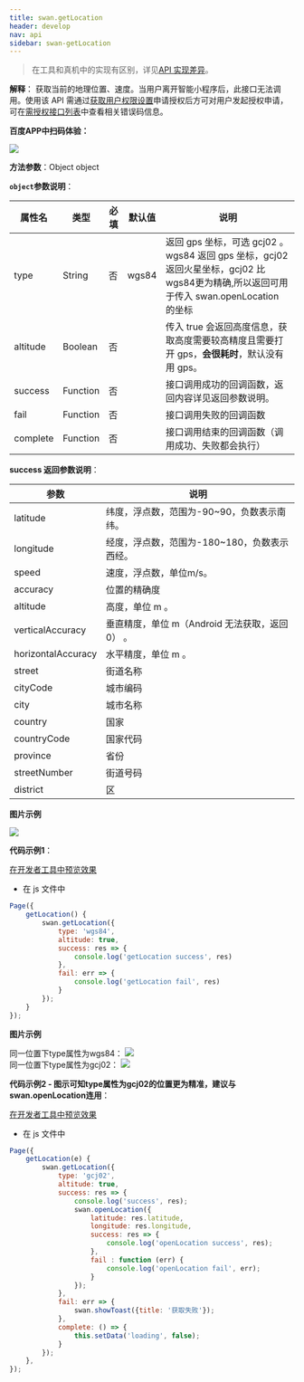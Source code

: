 ```yaml
---
title: swan.getLocation
header: develop
nav: api
sidebar: swan-getLocation
---
```

 

> 在工具和真机中的实现有区别，详见[API 实现差异](/develop/devtools/diff/)。

**解释**： 获取当前的地理位置、速度。当用户离开智能小程序后，此接口无法调用。使用该 API 需通过[获取用户权限设置](http://smartprogram.baidu.com/docs/develop/api/open/authorize_set/)申请授权后方可对用户发起授权申请，可在[需授权接口列表](http://smartprogram.baidu.com/docs/develop/api/open/authorize_list/)中查看相关错误码信息。

**百度APP中扫码体验：**

<img src="https://b.bdstatic.com/miniapp/assets/images/doc_demo/getLocation.png"  class="demo-qrcode-image" />


**方法参数**：Object object

**`object`参数说明**：

|属性名 |类型  |必填 | 默认值 |说明|
|---- | ---- | ---- | ----|----|
|type   | String | 否  |wgs84 |   返回 gps 坐标，可选 gcj02 。wgs84 返回 gps 坐标，gcj02 返回火星坐标，gcj02 比 wgs84更为精确,所以返回可用于传入 swan.openLocation 的坐标|
|altitude   | Boolean | 否  | | 传入 true 会返回高度信息，获取高度需要较高精度且需要打开 gps，**会很耗时**，默认没有用 gps。|
|success |Function  |  否 | |  接口调用成功的回调函数，返回内容详见返回参数说明。|
|fail  |  Function  |  否  | | 接口调用失败的回调函数|
|complete  |  Function |   否 || 接口调用结束的回调函数（调用成功、失败都会执行）|

**success 返回参数说明**：

|参数  |说明  |
|---- | ---- |
|latitude   | 纬度，浮点数，范围为-90~90，负数表示南纬。|
|longitude |  经度，浮点数，范围为-180~180，负数表示西经。|
|speed  | 速度，浮点数，单位m/s。|
|accuracy  |  位置的精确度|
|altitude  |  高度，单位 m 。|
|verticalAccuracy  |  垂直精度，单位 m（Android 无法获取，返回 0） 。|
|horizontalAccuracy  |水平精度，单位 m 。 |
|street|街道名称|
|cityCode|城市编码|
|city|城市名称|
|country|国家|
|countryCode|国家代码|
|province|省份|
|streetNumber|街道号码|
|district|区|


**图片示例**

<div class="m-doc-custom-examples">
    <div class="m-doc-custom-examples-correct">
        <img src="https://b.bdstatic.com/miniapp/images/getlocation.gif">
    </div>
    <div class="m-doc-custom-examples-correct">
        <img src=" ">
    </div>
    <div class="m-doc-custom-examples-correct">
        <img src=" ">
    </div>     
</div>

**代码示例1**：

<a href="swanide://fragment/4f8aa57e40c45c5e6cd624fbc86a0d261569429223720" title="在开发者工具中预览效果" target="_self">在开发者工具中预览效果</a>

* 在 js 文件中

```js
Page({
    getLocation() {
        swan.getLocation({
            type: 'wgs84',
            altitude: true,
            success: res => {
                console.log('getLocation success', res)
            },
            fail: err => {
                console.log('getLocation fail', res)
            }
        });
    }
});
```

**图片示例**

<div class="m-doc-custom-examples">
    <div class="m-doc-custom-examples-correct">
        同一位置下type属性为wgs84：
        <img src="https://b.bdstatic.com/miniapp/images/wgs84.jpeg">
    </div>
    <div class="m-doc-custom-examples-correct">
        同一位置下type属性为gcj02：
        <img src="https://b.bdstatic.com/miniapp/images/gcj02.jpeg">
    </div>
    <div class="m-doc-custom-examples-correct">
        <img src=" ">
    </div>     
</div>

**代码示例2 - 图示可知type属性为gcj02的位置更为精准，建议与swan.openLocation连用**：

<a href="swanide://fragment/f1d54cb8696efd08c210dc36c9ec09a91575112912482" title="在开发者工具中预览效果" target="_self">在开发者工具中预览效果</a>

* 在 js 文件中

```js
Page({
    getLocation(e) {
        swan.getLocation({
            type: 'gcj02', 
            altitude: true,
            success: res => {
                console.log('success', res);
                swan.openLocation({
                    latitude: res.latitude,
                    longitude: res.longitude,
                    success: res => {
                        console.log('openLocation success', res);
                    },
                    fail : function (err) {
                        console.log('openLocation fail', err);
                    }
                });
            },
            fail: err => {
                swan.showToast({title: '获取失败'});
            },
            complete: () => {
                this.setData('loading', false);
            }
        });
    },
});
```




